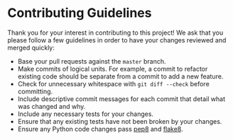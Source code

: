 # Contributing Guidelines

Thank you for your interest in contributing to this project! We ask that you
please follow a few guidelines in order to have your changes reviewed and
merged quickly:

* Base your pull requests against the `master` branch.
* Make commits of logical units. For example, a commit to refactor existing
code should be separate from a commit to add a new feature.
* Check for unnecessary whitespace with `git diff --check` before committing.
* Include descriptive commit messages for each commit that detail what
was changed and why.
* Include any necessary tests for your changes.
* Ensure that any existing tests have not been broken by your changes.
* Ensure any Python code changes pass [pep8](https://github.com/PyCQA/pep8) and [flake8](https://gitlab.com/pycqa/flake8).
